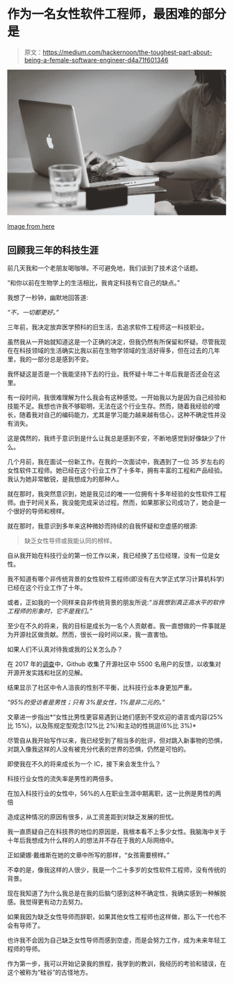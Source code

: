 # 作为一名女性软件工程师，最困难的部分是

> 原文：<https://medium.com/hackernoon/the-toughest-part-about-being-a-female-software-engineer-d4a71f601346>

![](img/ada91033229983a32346115972348dac.png)

[Image from here](https://www.pexels.com/photo/adult-business-computer-connection-374697/)

## 回顾我三年的科技生涯

前几天我和一个老朋友喝咖啡。不可避免地，我们谈到了技术这个话题。

“和你以前在生物学上的生活相比，我肯定科技有它自己的缺点。”

我想了一秒钟，幽默地回答道:

*“不，一切都更好。”*

三年前，我决定放弃医学预科的旧生活，去追求软件工程师这一科技职业。

虽然我从一开始就知道这是一个正确的决定，但我仍然有所保留和怀疑。尽管我现在在科技领域的生活确实比我以前在生物学领域的生活好得多，但在过去的几年里，我的一部分总是感到不安。

我怀疑这是否是一个我能坚持下去的行业。我怀疑十年二十年后我是否还会在这里。

有一段时间，我很难理解为什么我会有这种感觉。一开始我以为是因为自己经验和技能不足。我想也许我不够聪明，无法在这个行业生存。然而，随着我经验的增长，随着我对自己的编码能力，尤其是学习能力越来越有信心，这种不确定性并没有消失。

这是偶然的，我终于意识到是什么让我总是感到不安，不断地感觉到好像缺少了什么。

几个月前，我在面试一份新工作。在我的一次面试中，我遇到了一位 35 岁左右的女性软件工程师。她已经在这个行业工作了十多年，拥有丰富的工程和产品经验。我认为她非常敏锐，是我想成为的那种人。

就在那时，我突然意识到，她是我见过的唯一一位拥有十多年经验的女性软件工程师。由于时间关系，我没能完成采访过程。然而，如果那家公司成功了，她会是一个很好的导师和榜样。

就在那时，我意识到多年来这种微妙而持续的自我怀疑和空虚感的根源:

> 缺乏女性导师或我能认同的榜样。

自从我开始在科技行业的第一份工作以来，我已经换了五位经理，没有一位是女性。

我不知道有哪个非传统背景的女性软件工程师(即没有在大学正式学习计算机科学)已经在这个行业工作了十年。

或者，正如我的一个同样来自非传统背景的朋友所说:*“当我想到真正高水平的软件工程师的形象时，它不是我们。”*

至少在不久的将来，我的目标是成长为一名个人贡献者。我一直想做的一件事就是为开源社区做贡献。然而，很长一段时间以来，我一直害怕。

如果人们不认真对待我或我的公关怎么办？

在 2017 年的[调查](http://opensourcesurvey.org/2017/)中，Github 收集了开源社区中 5500 名用户的反馈，以收集对开源开发实践和社区的见解。

结果显示了社区中令人沮丧的性别不平衡，比科技行业本身更加严重。

*“95%的受访者是男性；只有 3%是女性，1%是非二元的。”*

文章进一步指出*“女性比男性更容易遇到让她们感到不受欢迎的语言或内容(25%比 15%)，以及陈规定型观念(12%比 2%)和主动的性挑逗(6%比 3%)*

尽管自从我开始写作以来，我已经受到了相当多的批评，但对跳入新事物的恐惧，对跳入像我这样的人没有被充分代表的世界的恐惧，仍然是可怕的。

即使我在不久的将来成长为一个 IC，接下来会发生什么？

科技行业女性的流失率是男性的两倍多。

在加入科技行业的女性中，56%的人在职业生涯中期离职，这一比例是男性的两倍 

造成这种情况的原因有很多，从工资差距到对缺乏发展的担忧。

我一直质疑自己在科技界的地位的原因是，我根本看不上多少女性。我脑海中关于十年后我想成为什么样的人的想法并不存在于我的人际网络中。

正如黛娜·戴维斯在她的文章中所写的那样，“女孩需要榜样。”

不幸的是，像我这样的人很少，我是一个二十多岁的女性软件工程师，没有传统的背景。

现在我知道了为什么我总是在我的后脑勺感到这种不确定性，我确实感到一种解脱感。我觉得更有动力去努力。

如果我因为缺乏女性导师而辞职，如果其他女性工程师也这样做，那么下一代也不会有导师了。

也许我不会因为自己缺乏女性导师而感到空虚，而是会努力工作，成为未来年轻工程师的导师。

作为第一步，我可以开始记录我的旅程，我学到的教训，我经历的考验和错误，在这个被称为“硅谷”的古怪地方。